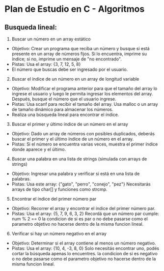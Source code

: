 # Plan de Estudio en C - Algoritmos

## Busqueda lineal:
1. Buscar un número en un array estático
- Objetivo: Crear un programa que reciba un número y busque si está presente en un array de números fijos. Si lo encuentra, imprime su índice; si no, imprime un mensaje de "no encontrado".
- Pistas:
Usa el array: {3, 7, 12, 5, 8}
- El número que buscas debe ser ingresado por el usuario.

2. Buscar el índice de un número en un array de longitud variable
- Objetivo: Modificar el programa anterior para que el tamaño del array lo ingrese el usuario y luego le permita ingresar los elementos del array. Después, busque el número que el usuario ingrese.
- Pistas:
Usa scanf para recibir el tamaño del array.
Usa malloc o un array de tamaño dinámico para almacenar los números.
- Realiza una búsqueda lineal para encontrar el índice.

3. Buscar el primer y último índice de un número en el array
- Objetivo: Dado un array de números con posibles duplicados, deberás buscar el primer y el último índice de un número en el array.
- Pistas:
Si el número se encuentra varias veces, muestra el primer índice donde aparece y el último.

4. Buscar una palabra en una lista de strings (simulada con arrays de strings)
- Objetivo: Ingresar una palabra y verificar si está en una lista de palabras.
- Pistas:
Usa este array: {"gato", "perro", "conejo", "pez"}
Necesitarás arrays de tipo char[] y funciones como strcmp.

5. Encontrar el índice del primer número par
- Objetivo: Recorrer el array y encontrar el índice del primer número par.
- Pistas:
Usa el array: {5, 7, 9, 6, 3, 2}
Recordá que un número par cumple: num % 2 == 0
la condicion de si es par o no debe pasarse como el parametro objetivo no hacerse dentro de la misma funcion lineal.

6. Verificar si hay un número negativo en el array
- Objetivo: Determinar si el array contiene al menos un número negativo.
- Pistas:
Usa el array: {10, 4, -3, 8, 0}
Solo necesitás encontrar uno, podés cortar la búsqueda apenas lo encuentres.
la condicion de si es negativo o no debe pasarse como el parametro objetivo no hacerse dentro de la misma funcion lineal.